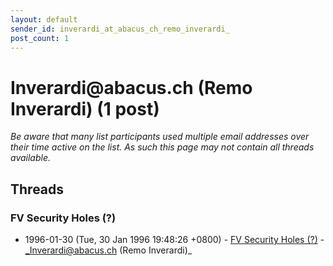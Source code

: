 ```yaml
---
layout: default
sender_id: inverardi_at_abacus_ch_remo_inverardi_
post_count: 1
---
```


# Inverardi<span>@</span>abacus.ch (Remo Inverardi) (1 post)

_Be aware that many list participants used multiple email addresses over their time active on the list. As such this page may not contain all threads available._

## Threads

### FV Security Holes (?)
+ 1996-01-30 (Tue, 30 Jan 1996 19:48:26 +0800) - [FV Security Holes (?)](/archive/1996/01/b37b924e47afc3e626354bf8c9bd461f59354f52cd7c9e2fd73b6a12b3e0752f) - _Inverardi@abacus.ch (Remo Inverardi)_

